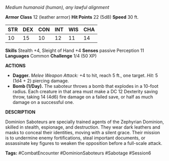 *Medium humanoid (human), any lawful alignment*

**Armor Class** 12 (leather armor)
**Hit Points** 22 (5d8)
**Speed** 30 ft.

| STR | DEX | CON | INT | WIS | CHA |
|-----|-----|-----|-----|-----|-----|
| 10  | 15  | 10  | 12  | 11  | 14  |

**Skills** Stealth +4, Sleight of Hand +4
**Senses** passive Perception 11
**Languages** Common
**Challenge** 1/4 (50 XP)

**ACTIONS**

- **Dagger.** *Melee Weapon Attack:* +4 to hit, reach 5 ft., one target. *Hit:* 5 (1d4 + 2) piercing damage.
- **Bomb (1/Day).** The saboteur throws a bomb that explodes in a 10-foot radius. Each creature in that area must make a DC 12 Dexterity saving throw, taking 14 (4d6) fire damage on a failed save, or half as much damage on a successful one.

**DESCRIPTION**

Dominion Saboteurs are specially trained agents of the Zephyrian Dominion, skilled in stealth, espionage, and destruction. They wear dark leathers and masks to conceal their identities, moving with a silent grace. Their mission is to undermine enemy fortifications, steal important documents, or assassinate key figures to weaken the opposition before a full-scale attack.


**Tags:** #CombatEncounter #DominionSaboteurs #Sabotage #Session6
